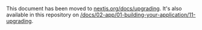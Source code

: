 This document has been moved to [nextjs.org/docs/upgrading](https://nextjs.org/docs/upgrading). It's also available in this repository on [/docs/02-app/01-building-your-application/11-upgrading](/docs/02-app/01-building-your-application/11-upgrading).
